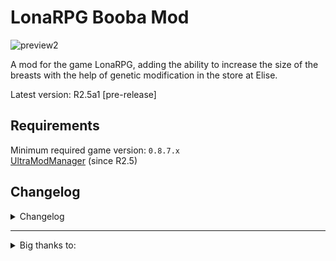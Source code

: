 # LonaRPG Booba Mod

![preview2](https://github.com/Sawapine/LonaRPG_Booba/assets/106891482/5b020f92-2d0d-4f4e-8fd2-5fca3bf00343)

A mod for the game LonaRPG, adding the ability to increase the size of the breasts with the help of genetic modification in the store at Elise.

Latest version: R2.5a1 [pre-release]

## Requirements

Minimum required game version: `0.8.7.x`<br/>
[UltraModManager](https://mega.nz/folder/FzdxST7a#SRSft4Jj27Tu_jL5O_3RXQ) (since R2.5)

## Changelog

<details>
<summary>Changelog</summary>

- R1.5: Added support (partial) for Dancer outfit.
  
- R1.8:

Fixed some color issues and adjusted the wound sprites.

Added support for dark nipple areolas and made other minor changes.
- R2: corrected the sprites of `AdvMid` to ensure proper display when the color palette is modified.
- R2.2: minor cosmetic changes+fixes to the default clothing and body.
- added `PaletteMover.rb` script that copies the necessary .json files with palette parameter settings to PaletteChanger folder, enabling color changes to affect the displayed belly as shown above.
It also generates corresponding .bat file, which can be used to quickly delete these .json files if needed.
- R2.3: Added support for `WarBoss Rapeloop` sprites.
- R2.3.1-pre1: Quick Fix sprite coordinates after 0.8.7.0 update.
- R2.3.1: Added support (partial) for `pose` outfits.

- R2.4:
  
  Added support (partial) for `Footman outfit`.
  
  Provided deeper compatibility for UltraModManager (UMM).
  
  Made some tweaks to the code related to PaletteChanger.

  Added experimental items to Gynecologist.

- R2.5a1

Redesigned the 'image delivery' method to be more immersive. Lona's breasts can now be enlarged after certain conditions are met.

Expanded the functionality of Elise's experimental items.

Starting with this version the mod requires `UltraModManager` (UMM) for the scripts to work correctly.

`PaletteChanger` is temporarily not working for this version.

</details>

<hr/>

<details>
<summary>Big thanks to:</summary>

- `@HY` from arca.live for Base body sprites set and `Hunter outfit`.
- `@카나리아` for Pose_Replacer script.
- `UltraRev` for bringing huge chunk of immersion to the mod by reimagining the code responsible for 'image delivery' and providing full support for UMM.
- `Ricordi` for for continuing @HY's work on sprite redrawing and other visual stuff.

</details>

